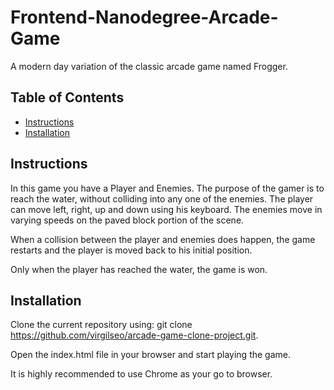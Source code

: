 # Frontend-Nanodegree-Arcade-Game

A modern day variation of the classic arcade game named Frogger.

## Table of Contents

* [Instructions](#instructions)
* [Installation](#installation)

## Instructions

In this game you have a Player and Enemies. The purpose of the gamer is to reach the water, without colliding into any one of the enemies. The player can move left, right, up and down using his keyboard. The enemies move in varying speeds on the paved block portion of the scene.

When a collision between the player and enemies does happen, the game restarts and the player is moved back to his initial position.

Only when the player has reached the water, the game is won.

## Installation

Clone the current repository using: git clone https://github.com/virgilseo/arcade-game-clone-project.git.

Open the index.html file in your browser and start playing the game.

It is highly recommended to use Chrome as your go to browser.
